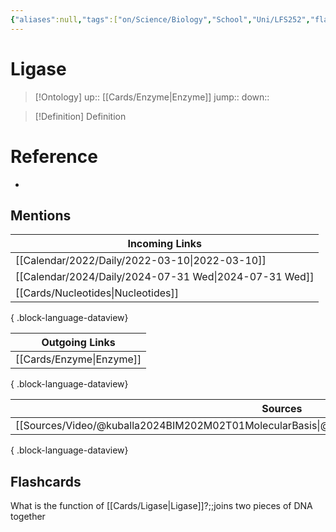 ```yaml
---
{"aliases":null,"tags":["on/Science/Biology","School","Uni/LFS252","flashcards/LFS252"],"dg-publish":true,"cards-deck":"University::BIM202","permalink":"/cards/ligase/","dgPassFrontmatter":true}
---
```


# Ligase

> [!Ontology]
> up:: [[Cards/Enzyme\|Enzyme]]
> jump::
> down:: 

> [!Definition] Definition

# Reference

- 

## Mentions

| Incoming Links                                            |
| --------------------------------------------------------- |
| [[Calendar/2022/Daily/2022-03-10\|2022-03-10]]         |
| [[Calendar/2024/Daily/2024-07-31 Wed\|2024-07-31 Wed]] |
| [[Cards/Nucleotides\|Nucleotides]]                     |

{ .block-language-dataview}

| Outgoing Links              |
| --------------------------- |
| [[Cards/Enzyme\|Enzyme]] |

{ .block-language-dataview}

| Sources                                                                                             |
| --------------------------------------------------------------------------------------------------- |
| [[Sources/Video/@kuballa2024BIM202M02T01MolecularBasis\|@kuballa2024BIM202M02T01MolecularBasis]] |

{ .block-language-dataview}

## Flashcards

What is the function of [[Cards/Ligase\|Ligase]]?;;joins two pieces of DNA together